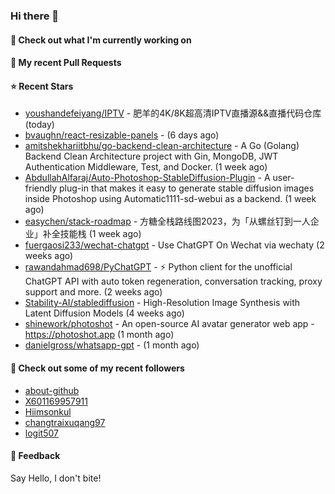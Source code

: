 ### Hi there 👋

#### 👷 Check out what I'm currently working on

#### 🔨 My recent Pull Requests


#### ⭐ Recent Stars

- [youshandefeiyang/IPTV](https://github.com/youshandefeiyang/IPTV) - 肥羊的4K/8K超高清IPTV直播源&amp;&amp;直播代码仓库 (today)
- [bvaughn/react-resizable-panels](https://github.com/bvaughn/react-resizable-panels) -  (6 days ago)
- [amitshekhariitbhu/go-backend-clean-architecture](https://github.com/amitshekhariitbhu/go-backend-clean-architecture) - A Go (Golang) Backend Clean Architecture project with Gin, MongoDB, JWT Authentication Middleware, Test, and Docker. (1 week ago)
- [AbdullahAlfaraj/Auto-Photoshop-StableDiffusion-Plugin](https://github.com/AbdullahAlfaraj/Auto-Photoshop-StableDiffusion-Plugin) - A user-friendly plug-in that makes it easy to generate stable diffusion images inside Photoshop using Automatic1111-sd-webui as a backend.  (1 week ago)
- [easychen/stack-roadmap](https://github.com/easychen/stack-roadmap) - 方糖全栈路线图2023，为「从螺丝钉到一人企业」补全技能栈 (1 week ago)
- [fuergaosi233/wechat-chatgpt](https://github.com/fuergaosi233/wechat-chatgpt) - Use ChatGPT On Wechat via wechaty (2 weeks ago)
- [rawandahmad698/PyChatGPT](https://github.com/rawandahmad698/PyChatGPT) - ⚡️ Python client for the unofficial ChatGPT API with auto token regeneration, conversation tracking, proxy support and more. (2 weeks ago)
- [Stability-AI/stablediffusion](https://github.com/Stability-AI/stablediffusion) - High-Resolution Image Synthesis with Latent Diffusion Models (4 weeks ago)
- [shinework/photoshot](https://github.com/shinework/photoshot) - An open-source AI avatar generator web app - https://photoshot.app (1 month ago)
- [danielgross/whatsapp-gpt](https://github.com/danielgross/whatsapp-gpt) -  (1 month ago)

#### 👯 Check out some of my recent followers

- [about-github](https://github.com/about-github)
- [X601169957911](https://github.com/X601169957911)
- [Hiimsonkul](https://github.com/Hiimsonkul)
- [changtraixuqang97](https://github.com/changtraixuqang97)
- [logit507](https://github.com/logit507)

#### 💬 Feedback

Say Hello, I don't bite!